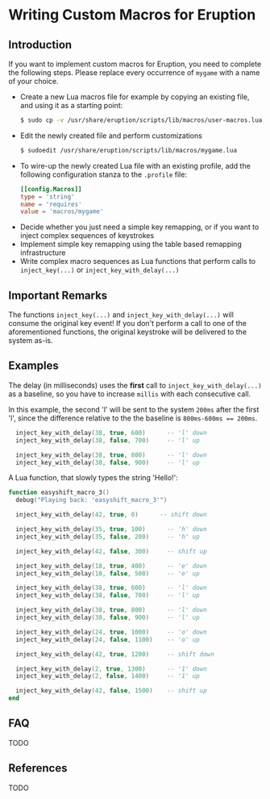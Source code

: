 # Writing Custom Macros for Eruption

## Introduction

If you want to implement custom macros for Eruption, you need to complete the following steps. Please replace every occurrence of
`mygame` with a name of your choice.

* Create a new Lua macros file for example by copying an existing file, and using it as a starting point:
  ```bash
  $ sudo cp -v /usr/share/eruption/scripts/lib/macros/user-macros.lua /usr/share/eruption/scripts/lib/macros/mygame.lua
  ```
* Edit the newly created file and perform customizations
  ```bash
  $ sudoedit /usr/share/eruption/scripts/lib/macros/mygame.lua
  ```
* To wire-up the newly created Lua file with an existing profile,
  add the following configuration stanza to the `.profile` file:
  ```toml
  [[config.Macros]]
  type = 'string'
  name = 'requires'
  value = 'macros/mygame'
  ```
* Decide whether you just need a simple key remapping, or if you want to inject complex sequences of keystrokes
* Implement simple key remapping using the table based remapping infrastructure
* Write complex macro sequences as Lua functions that perform calls to `inject_key(...)` or `inject_key_with_delay(...)`

## Important Remarks

The functions `inject_key(...)` and `inject_key_with_delay(...)` will consume the original key event!
If you don't perform a call to one of the aforementioned functions, the original keystroke will be
delivered to the system as-is.

## Examples

The delay (in milliseconds) uses the **first** call to `inject_key_with_delay(...)` as a baseline, so you have to increase `millis` with each consecutive call.

In this example, the second 'l' will be sent to the system `200ms` after the first 'l', since the difference relative to the the baseline is `800ms-600ms == 200ms`.

```lua
  inject_key_with_delay(38, true, 600)  	-- 'l' down
  inject_key_with_delay(38, false, 700)  	-- 'l' up

  inject_key_with_delay(38, true, 800)  	-- 'l' down
  inject_key_with_delay(38, false, 900)  	-- 'l' up
```

A Lua function, that slowly types the string 'Hello!':
```lua
function easyshift_macro_3()
  debug("Playing back: 'easyshift_macro_3'")

  inject_key_with_delay(42, true, 0)      -- shift down

  inject_key_with_delay(35, true, 100)  	-- 'h' down
  inject_key_with_delay(35, false, 200)  	-- 'h' up

  inject_key_with_delay(42, false, 300) 	-- shift up

  inject_key_with_delay(18, true, 400)  	-- 'e' down
  inject_key_with_delay(18, false, 500)  	-- 'e' up

  inject_key_with_delay(38, true, 600)  	-- 'l' down
  inject_key_with_delay(38, false, 700)  	-- 'l' up

  inject_key_with_delay(38, true, 800)  	-- 'l' down
  inject_key_with_delay(38, false, 900)  	-- 'l' up

  inject_key_with_delay(24, true, 1000)  	-- 'o' down
  inject_key_with_delay(24, false, 1100) 	-- 'o' up

  inject_key_with_delay(42, true, 1200)  	-- shift down

  inject_key_with_delay(2, true, 1300)  	-- '1' down
  inject_key_with_delay(2, false, 1400)  	-- '1' up

  inject_key_with_delay(42, false, 1500) 	-- shift up
end
```

## FAQ

TODO

## References

TODO
